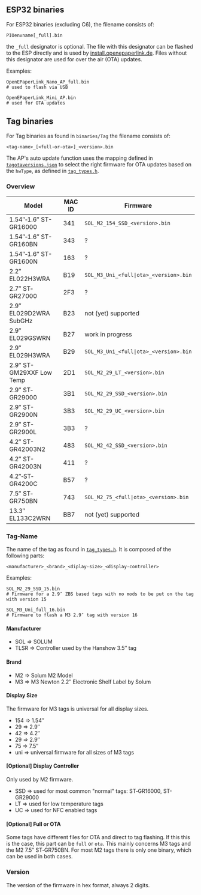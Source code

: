 ## ESP32 binaries
For ESP32 binaries (excluding C6), the filename consists of:

~~~
PIOenvname[_full].bin
~~~

the `_full` designator is optional. The file with this designator can be flashed to the ESP directly and is used by [install.openepaperlink.de](https://install.openepaperlink.de/). Files without this designator are used for over the air (OTA) updates.

Examples:
~~~
OpenEPaperLink_Nano_AP_full.bin
# used to flash via USB

OpenEPaperLink_Mini_AP.bin
# used for OTA updates
~~~

## Tag binaries

For Tag binaries as found in `binaries/Tag` the filename consists of:

~~~
<tag-name>_[<full-or-ota>]_<version>.bin
~~~

The AP's auto update function uses the mapping defined in [`tagotaversions.json`](https://github.com/jjwbruijn/OpenEPaperLink/blob/master/binaries/Tag/tagotaversions.json) to select the right firmware for OTA updates based on the `hwType`, as defined in [`tag_types.h`](https://github.com/jjwbruijn/OpenEPaperLink/blob/master/tag_types.h).

### Overview

| Model | MAC ID | Firmware |
| ----- | ------ | -------- |
| 1.54″‐1.6″ ST-GR16000 | 341 | `SOL_M2_154_SSD_<version>.bin` |
| 1.54″‐1.6″ ST-GR160BN | 343 | ? |
| 1.54″‐1.6″ ST-GR1600N | 163 | ? |
| 2.2″ EL022H3WRA | B19 | `SOL_M3_Uni_<full\|ota>_<version>.bin` |
| 2.7″ ST‐GR27000 | 2F3 | ? |
| 2.9″ EL029D2WRA SubGHz | B23 | not (yet) supported |
| 2.9″ EL029GSWRN | B27 | work in progress |
| 2.9″ EL029H3WRA | B29 | `SOL_M3_Uni_<full\|ota>_<version>.bin` |
| 2.9″ ST-GM29XXF Low Temp | 2D1 | `SOL_M2_29_LT_<version>.bin` |
| 2.9″ ST‐GR29000 | 3B1 | `SOL_M2_29_SSD_<version>.bin` |
| 2.9″ ST-GR2900N | 3B3 | `SOL_M2_29_UC_<version>.bin` |
| 2.9″ ST-GR2900L | 3B3 | ? |
| 4.2″ ST-GR42003N2 | 483 | `SOL_M2_42_SSD_<version>.bin` |
| 4.2″ ST-GR42003N | 411 | ? |
| 4.2″‐ST‐GR4200C | B57 | ? |
| 7.5″ ST‐GR750BN | 743 | `SOL_M2_75_<full\|ota>_<version>.bin` |
| 13.3″ EL133C2WRN | BB7 | not (yet) supported |

### Tag-Name
The name of the tag as found in [`tag_types.h`](https://github.com/jjwbruijn/OpenEPaperLink/blob/master/tag_types.h).
It is composed of the following parts:

~~~
<manufacturer>_<brand>_<diplay-size>_<display-controller>
~~~

Examples:
~~~
SOL_M2_29_SSD_15.bin
# Firmware for a 2.9″ ZBS based tags with no mods to be put on the tag with version 15 

SOL_M3_Uni_full_16.bin
# Firmware to flash a M3 2.9″ tag with version 16
~~~

#### Manufacturer
- SOL => SOLUM
- TLSR => Controller used by the Hanshow 3.5″ tag

#### Brand
- M2 => Solum M2 Model
- M3 => M3 Newton 2.2″ Electronic Shelf Label by Solum

#### Display Size

The firmware for M3 tags is universal for all display sizes.

- 154 => 1.54″
- 29 => 2.9″
- 42 => 4.2″
- 29 => 2.9″
- 75 => 7.5″
- uni => universal firmware for all sizes of M3 tags

#### [Optional] Display Controller

Only used by M2 firmware.

- SSD => used for most common "normal" tags: ST‐GR16000, ST-GR29000
- LT => used for low temperature tags
- UC => used for NFC enabled tags

#### [Optional] Full or OTA

Some tags have different files for OTA and direct to tag flashing.
If this this is the case, this part can be `full` or `ota`.
This mainly concerns M3 tags and the M2 7.5″ ST‐GR750BN.
For most M2 tags there is only one binary, which can be used in both cases. 

### Version

The version of the firmware in hex format, always 2 digits.
